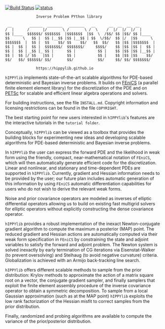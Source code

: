 [![Build Status](https://travis-ci.org/hippylib/hippylib.svg?branch=master)](https://travis-ci.org/hippylib/hippylib)
[![status](http://joss.theoj.org/papers/053e0d08a5e9755e7b78898cff6f6208/status.svg)](http://joss.theoj.org/papers/053e0d08a5e9755e7b78898cff6f6208)

                  Inverse Problem PYthon library

```
 __        ______  _______   _______   __      __  __  __  __       
/  |      /      |/       \ /       \ /  \    /  |/  |/  |/  |      
$$ |____  $$$$$$/ $$$$$$$  |$$$$$$$  |$$  \  /$$/ $$ |$$/ $$ |____  
$$      \   $$ |  $$ |__$$ |$$ |__$$ | $$  \/$$/  $$ |/  |$$      \ 
$$$$$$$  |  $$ |  $$    $$/ $$    $$/   $$  $$/   $$ |$$ |$$$$$$$  |
$$ |  $$ |  $$ |  $$$$$$$/  $$$$$$$/     $$$$/    $$ |$$ |$$ |  $$ |
$$ |  $$ | _$$ |_ $$ |      $$ |          $$ |    $$ |$$ |$$ |__$$ |
$$ |  $$ |/ $$   |$$ |      $$ |          $$ |    $$ |$$ |$$    $$/ 
$$/   $$/ $$$$$$/ $$/       $$/           $$/     $$/ $$/ $$$$$$$/  
```                                                                    
                                                                    

                  https://hippylib.github.io

`hIPPYlib` implements state-of-the-art scalable algorithms for PDE-based
deterministic and Bayesian inverse problems. It builds on [FEniCS](http://fenicsproject.org/)
(a parallel finite element element library) for the discretization of the PDE
and on [PETSc](http://www.mcs.anl.gov/petsc/) for scalable and efficient linear
algebra operations and solvers.

For building instructions, see the file `INSTALL.md`. Copyright information
and licensing restrictions can be found in the file `COPYRIGHT`.

The best starting point for new users interested in `hIPPYlib`'s
features are the interactive tutorials in the `tutorial folder`.

Conceptually, `hIPPYlib` can be viewed as a toolbox that provides the
building blocks for experimenting new ideas and developing scalable
algorithms for PDE-based deterministic and Bayesian inverse problems.

In `hIPPYlib` the user can express the forward PDE and the likelihood in
weak form using the friendly, compact, near-mathematical notation of
`FEniCS`, which will then automatically generate efficient code for the
discretization.  Linear and nonlinear, and stationary and
time-dependent PDEs are supported in `hIPPYlib`. Currently, gradient and
Hessian information needs to be provided by the user; our future plan
includes automatic generation of this information by using `FEniCS`
automatic differentiation capabilities for users who do not wish to
derive the relevant weak forms.

Noise and prior covariance operators are modeled as inverses of
elliptic differential operators allowing us to build on existing fast
multigrid solvers for elliptic operators without explicitly
constructing the dense covariance operator.

`hIPPYlib` provides a robust implementation of the inexact
Newton-conjugate gradient algorithm to compute the maximum a posterior
(MAP) point. The reduced gradient and Hessian actions are
automatically computed via their weak form specification in `FEniCS` by
constraining the state and adjoint variables to satisfy the forward
and adjoint problem. The Newton system is solved inexactly by early
termination of CG iterations via Eisenstat-Walker (to prevent
oversolving) and Steihaug (to avoid negative curvature)
criteria. Globalization is achieved with an Armijo back-tracking line
search.

`hIPPYlib` offers different scalable methods to sample from the prior
distribution: Krylov methods to approximate the action of a matrix
square root on a vector, the conjugate gradient sampler, and finally
samplers that exploit the finite element assembly procedure of the
inverse covariance operator to obtain a symmetric decomposition. To
sample from a local Gaussian approximation (such as at the MAP point)
`hIPPYlib` exploits the low rank factorization of the Hessian misfit to
correct samples from the prior distribution.

Finally, randomized and probing algorithms are available to compute
the variance of the prior/posterior distribution.
